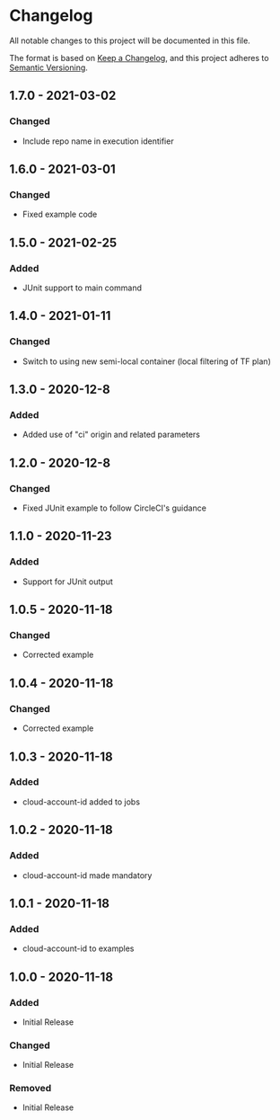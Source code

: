 # Changelog
All notable changes to this project will be documented in this file.

The format is based on [Keep a Changelog](https://keepachangelog.com/en/1.0.0/),
and this project adheres to [Semantic Versioning](https://semver.org/spec/v2.0.0.html).

## 1.7.0 - 2021-03-02
### Changed
 - Include repo name in execution identifier

## 1.6.0 - 2021-03-01
### Changed
 - Fixed example code

## 1.5.0 - 2021-02-25
### Added
 - JUnit support to main command

## 1.4.0 - 2021-01-11
### Changed
 - Switch to using new semi-local container (local filtering of TF plan)

## 1.3.0 - 2020-12-8
### Added
 - Added use of "ci" origin and related parameters

## 1.2.0 - 2020-12-8
### Changed
 - Fixed JUnit example to follow CircleCI's guidance

## 1.1.0 - 2020-11-23
### Added
 - Support for JUnit output

## 1.0.5 - 2020-11-18
### Changed
 - Corrected example

## 1.0.4 - 2020-11-18
### Changed
 - Corrected example

## 1.0.3 - 2020-11-18
### Added
 - cloud-account-id added to jobs

## 1.0.2 - 2020-11-18
### Added
 - cloud-account-id made mandatory

## 1.0.1 - 2020-11-18
### Added
 - cloud-account-id to examples

## 1.0.0 - 2020-11-18
### Added
 - Initial Release
### Changed
 - Initial Release
### Removed
 - Initial Release
